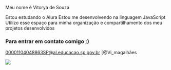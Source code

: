 Meu nome é Vitorya de Souza

Estou estudando o Alura
Estou me desenvolvendo na linguagem JavaScript
Utilizo esse espaço para minha organização e compartilhamento dos meu projetos desenvolvidos

### Para entrar em contato comigo ;)

00001104048863SP@al.educacao.sp.gov.br
[@Vi_magalhães

![](https://media1.tenor.com/m/NCrc5qKHcjsAAAAC/flowers-field.gif)
